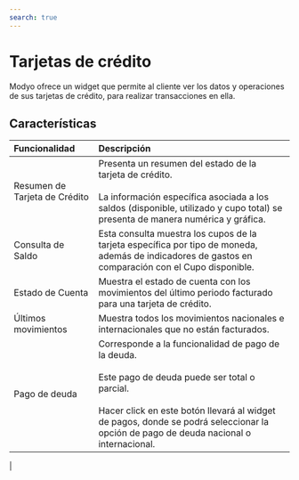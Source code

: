 ```yaml
---
search: true
---
```


# Tarjetas de crédito

Modyo ofrece un widget que permite al cliente ver los datos y operaciones de sus tarjetas de crédito, para realizar transacciones en ella.


## Características

|Funcionalidad|Descripción|
|:------------|:----------|
|Resumen de Tarjeta de Crédito|Presenta un resumen del estado de la tarjeta de crédito. <br><br>La información específica asociada a los saldos (disponible, utilizado y cupo total) se presenta de manera numérica y gráfica.|
|Consulta de Saldo|Esta consulta muestra los cupos de la tarjeta específica por tipo de moneda, además de indicadores de gastos en comparación con el Cupo disponible.|
Estado de Cuenta|Muestra el estado de cuenta con los movimientos del último periodo facturado para una tarjeta de crédito.|
|Últimos movimientos|Muestra todos los movimientos nacionales e internacionales que no están facturados.|
|Pago de deuda|Corresponde a la funcionalidad de pago de la deuda.<br><br> Este pago de deuda puede ser total o parcial.<br><br> Hacer click en este botón llevará al widget de pagos, donde se podrá seleccionar la opción de pago de deuda nacional o internacional.|
|

